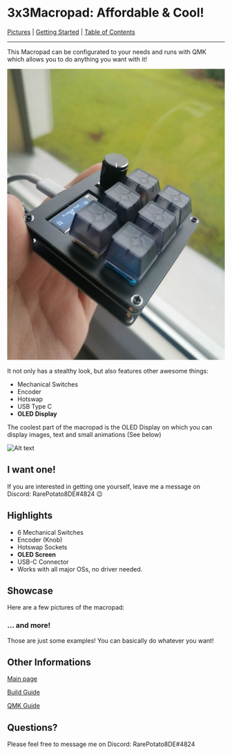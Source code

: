 # 3x3Macropad: Affordable & Cool!

[Pictures](pictures.md) | [Getting Started](getting_started.md) | [Table of Contents](#table-of-contents)

----

This Macropad can be configurated to your needs and runs with QMK which allows you to do anything you want with it!

![Alt text](resources/title.png)

It not only has a stealthy look, but also features other awesome things:

* Mechanical Switches
* Encoder
* Hotswap
* USB Type C
* **OLED Display**

The coolest part of the macropad is the OLED Display on which you can display images, text and small animations (See below)

![Alt text](resources/animation-bongocat.gif)

## I want one!

If you are interested in getting one yourself, leave me a message on Discord: RarePotato8DE#4824 😉

## Highlights

* 6 Mechanical Switches
* Encoder (Knob)
* Hotswap Sockets
* **OLED Screen**
* USB-C Connector
* Works with all major OSs, no driver needed.

## Showcase

Here are a few pictures of the macropad:

### ... and more!

Those are just some examples! You can basically do whatever you want!

## Other Informations

[Main page](README.md)

[Build Guide](build_guide.md)

[QMK Guide](qmk.md)

## Questions?

Please feel free to message me on Discord: RarePotato8DE#4824
